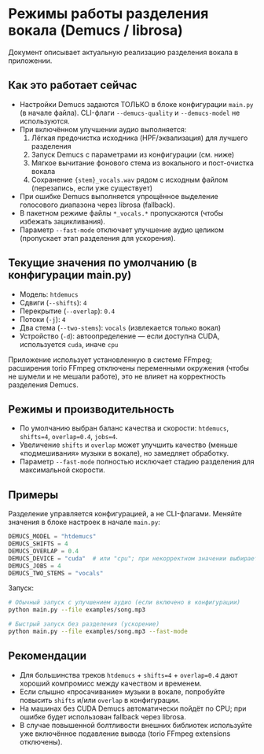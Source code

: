 # Режимы работы разделения вокала (Demucs / librosa)

Документ описывает актуальную реализацию разделения вокала в приложении.

## Как это работает сейчас

- Настройки Demucs задаются ТОЛЬКО в блоке конфигурации `main.py` (в начале файла). CLI-флаги `--demucs-quality` и `--demucs-model` не используются.
- При включённом улучшении аудио выполняется:
  1) Лёгкая предочистка исходника (HPF/эквализация) для лучшего разделения
  2) Запуск Demucs c параметрами из конфигурации (см. ниже)
  3) Мягкое вычитание фонового стема из вокального и пост-очистка вокала
  4) Сохранение `{stem}_vocals.wav` рядом с исходным файлом (перезапись, если уже существует)
- При ошибке Demucs выполняется упрощённое выделение голосового диапазона через librosa (fallback).
- В пакетном режиме файлы `*_vocals.*` пропускаются (чтобы избежать зацикливания).
- Параметр `--fast-mode` отключает улучшение аудио целиком (пропускает этап разделения для ускорения).

## Текущие значения по умолчанию (в конфигурации main.py)

- Модель: `htdemucs`
- Сдвиги (`--shifts`): `4`
- Перекрытие (`--overlap`): `0.4`
- Потоки (`-j`): `4`
- Два стема (`--two-stems`): `vocals` (извлекается только вокал)
- Устройство (`-d`): автоопределение — если доступна CUDA, используется `cuda`, иначе `cpu`

Приложение использует установленную в системе FFmpeg; расширения torio FFmpeg отключены переменными окружения (чтобы не шумели и не мешали работе), это не влияет на корректность разделения Demucs.

## Режимы и производительность

- По умолчанию выбран баланс качества и скорости: `htdemucs`, `shifts=4`, `overlap=0.4`, `jobs=4`.
- Увеличение `shifts` и `overlap` может улучшить качество (меньше «подмешивания» музыки в вокале), но замедляет обработку.
- Параметр `--fast-mode` полностью исключает стадию разделения для максимальной скорости.

## Примеры

Разделение управляется конфигурацией, а не CLI-флагами. Меняйте значения в блоке настроек в начале `main.py`:

```python
DEMUCS_MODEL = "htdemucs"
DEMUCS_SHIFTS = 4
DEMUCS_OVERLAP = 0.4
DEMUCS_DEVICE = "cuda"  # или "cpu"; при некорректном значении выбирается авто
DEMUCS_JOBS = 4
DEMUCS_TWO_STEMS = "vocals"
```

Запуск:
```bash
# Обычный запуск с улучшением аудио (если включено в конфигурации)
python main.py --file examples/song.mp3

# Быстрый запуск без разделения (ускорение)
python main.py --file examples/song.mp3 --fast-mode
```

## Рекомендации

- Для большинства треков `htdemucs` + `shifts=4` + `overlap=0.4` дают хороший компромисс между качеством и временем.
- Если слышно «просачивание» музыки в вокале, попробуйте повысить `shifts` и/или `overlap` в конфигурации.
- На машинах без CUDA Demucs автоматически пойдёт по CPU; при ошибке будет использован fallback через librosa.
- В случае повышенной болтливости внешних библиотек используйте уже включённое подавление вывода (torio FFmpeg extensions отключены).
